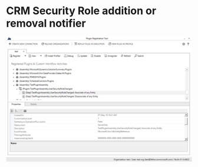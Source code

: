 # CRM Security Role addition or removal notifier

![alt text](https://github.com/ginow/securityRoleModificationNotifier/blob/master/tool.png)
